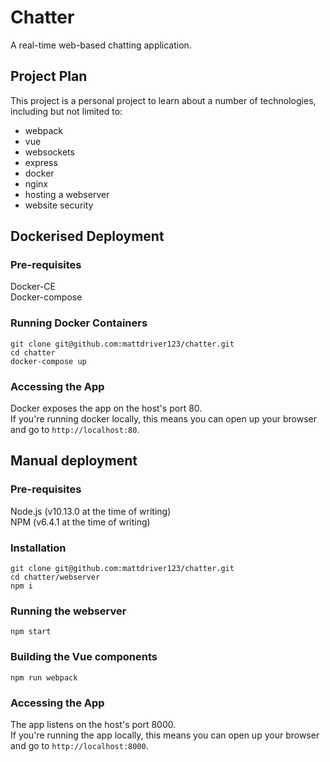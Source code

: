 # Chatter

A real-time web-based chatting application.

## Project Plan

This project is a personal project to learn about a number of technologies, including but not limited to:
- webpack
- vue
- websockets
- express
- docker
- nginx
- hosting a webserver
- website security

## Dockerised Deployment

### Pre-requisites

Docker-CE  
Docker-compose  

### Running Docker Containers

    git clone git@github.com:mattdriver123/chatter.git
    cd chatter
    docker-compose up

### Accessing the App

Docker exposes the app on the host's port 80.  
If you're running docker locally, this means you can open up your browser and go to `http://localhost:80`.  

## Manual deployment

### Pre-requisites

Node.js (v10.13.0 at the time of writing)  
NPM (v6.4.1 at the time of writing)  

### Installation

    git clone git@github.com:mattdriver123/chatter.git
    cd chatter/webserver
    npm i

### Running the webserver

    npm start

### Building the Vue components

    npm run webpack

### Accessing the App

The app listens on the host's port 8000.  
If you're running the app locally, this means you can open up your browser and go to `http://localhost:8000`.  

